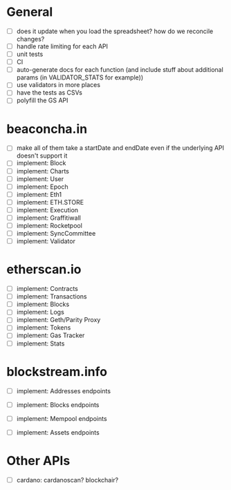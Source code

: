 # General
- [ ] does it update when you load the spreadsheet? how do we reconcile changes?
- [ ] handle rate limiting for each API
- [ ] unit tests
- [ ] CI
- [ ] auto-generate docs for each function (and include stuff about additional params (in VALIDATOR\_STATS for example))
- [ ] use validators in more places
- [ ] have the tests as CSVs
- [ ] polyfill the GS API

# beaconcha.in
- [ ] make all of them take a startDate and endDate even if the underlying API doesn't support it
- [ ] implement: Block
- [ ] implement: Charts
- [ ] implement: User
- [ ] implement: Epoch
- [ ] implement: Eth1
- [ ] implement: ETH.STORE
- [ ] implement: Execution
- [ ] implement: Graffitiwall
- [ ] implement: Rocketpool
- [ ] implement: SyncCommittee
- [ ] implement: Validator

# etherscan.io
- [ ] implement: Contracts
- [ ] implement: Transactions
- [ ] implement: Blocks
- [ ] implement: Logs
- [ ] implement: Geth/Parity Proxy
- [ ] implement: Tokens
- [ ] implement: Gas Tracker
- [ ] implement: Stats

# blockstream.info
- [ ] implement: Addresses endpoints
- [ ] implement: Blocks endpoints
- [ ] implement: Mempool endpoints
- [ ] implement: Assets endpoints


# Other APIs

- [ ] cardano: cardanoscan? blockchair?
